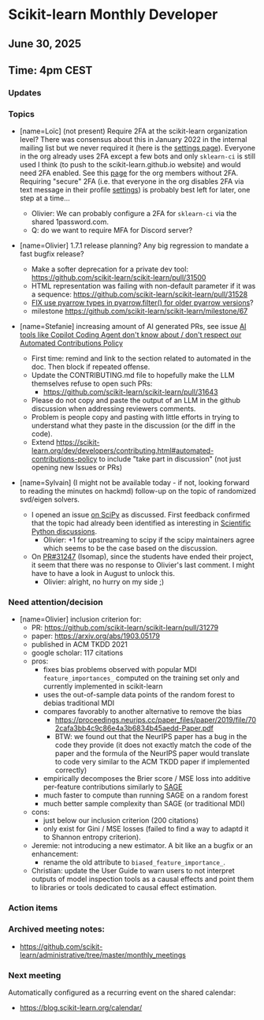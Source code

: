  # Scikit-learn Monthly Developer

## June 30, 2025
## Time: 4pm CEST

### Updates

### Topics

- [name=Loïc] (not present) Require 2FA at the scikit-learn organization level? There was consensus about this in January 2022 in the internal mailing list but we never required it (here is the [settings page](https://github.com/organizations/scikit-learn/settings/security)). Everyone in the org already uses 2FA except a few bots and only `sklearn-ci` is still used I think (to push to the scikit-learn.github.io website) and would need 2FA enabled. See this [page](https://github.com/orgs/scikit-learn/people?query=two-factor%3Adisabled) for the org members without 2FA. Requiring "secure" 2FA (i.e. that everyone in the org disables 2FA via text message in their profile [settings](https://github.com/settings/security)) is probably best left for later, one step at a time...
    - Olivier: We can probably configure a 2FA for `sklearn-ci` via the shared 1password.com.
    - Q: do we want to require MFA for Discord server?
- [name=Olivier] 1.7.1 release planning? Any big regression to mandate a fast bugfix release?
    - Make a softer deprecation for a private dev tool: https://github.com/scikit-learn/scikit-learn/pull/31500
    - HTML representation was failing with non-default parameter if it was a sequence: https://github.com/scikit-learn/scikit-learn/pull/31528
    - [FIX use pyarrow types in pyarrow.filter() for older pyarrow versions](https://github.com/scikit-learn/scikit-learn/pull/31605)?
    - milestone https://github.com/scikit-learn/scikit-learn/milestone/67

- [name=Stefanie] increasing amount of AI generated PRs, see issue [AI tools like Copilot Coding Agent don't know about / don't respect our Automated Contributions Policy](https://github.com/scikit-learn/scikit-learn/issues/31679)
    - First time: remind and link to the section related to automated in the doc. Then block if repeated offense.
    - Update the CONTRIBUTING.md file to hopefully make the LLM themselves refuse to open such PRs:
        - https://github.com/scikit-learn/scikit-learn/pull/31643
    - Please do not copy and paste the output of an LLM in the github discussion when addressing reviewers comments.
    - Problem is people copy and pasting with little efforts in trying to understand what they paste in the discussion (or the diff in the code).
    - Extend https://scikit-learn.org/dev/developers/contributing.html#automated-contributions-policy to include "take part in discussion" (not just opening new Issues or PRs)

- [name=Sylvain] (I might not be available today - if not, looking forward to reading the minutes on hackmd) follow-up on the topic of randomized svd/eigen solvers.
    - I opened an issue [on SciPy](https://github.com/scipy/scipy/issues/23145) as discussed. First feedback confirmed that the topic had already been identified as interesting in [Scientific Python discussions](https://discuss.scientific-python.org/t/add-lsrn-solver/1888/1).
        - Olivier: +1 for upstreaming to scipy if the scipy maintainers agree which seems to be the case based on the discussion.
    - On [PR#31247](https://github.com/scikit-learn/scikit-learn/pull/31247) (Isomap), since the students have ended their project, it seem that there was no response to Olivier's last comment. I might have to have a look in August to unlock this.
        - Olivier: alright, no hurry on my side ;)


### Need attention/decision

- [name=Olivier] inclusion criterion for:
    - PR: https://github.com/scikit-learn/scikit-learn/pull/31279
    - paper: https://arxiv.org/abs/1903.05179
    - published in ACM TKDD 2021
    - google scholar: 117 citations
    - pros:
        - fixes bias problems observed with popular MDI `feature_importances_` computed on the training set only and currently implemented in scikit-learn
        - uses the out-of-sample data points of the random forest to debias traditional MDI
        - compares favorably to another alternative to remove the bias
            - https://proceedings.neurips.cc/paper_files/paper/2019/file/702cafa3bb4c9c86e4a3b6834b45aedd-Paper.pdf
            - BTW: we found out that the NeurIPS paper has a bug in the code they provide (it does not exactly match the code of the paper and the formula of the NeurIPS paper would translate to code very similar to the ACM TKDD paper if implemented correctly)
        - empirically decomposes the Brier score / MSE loss into additive per-feature contributions similarly to [SAGE](https://github.com/iancovert/sage)
        - much faster to compute than running SAGE on a random forest
        - much better sample complexity than SAGE (or traditional MDI)
    - cons:
        - just below our inclusion criterion (200 citations)
        - only exist for Gini / MSE losses (failed to find a way to adaptd it to Shannon entropy criterion).
    - Jeremie: not introducing a new estimator. A bit like an a bugfix or an enhancement:
        - rename the old attribute to `biased_feature_importance_`.
    - Christian: update the User Guide to warn users to not interpret outputs of model inspection tools as a causal effects and point them to libraries or tools dedicated to causal effect estimation.

### Action items


### Archived meeting notes:

- https://github.com/scikit-learn/administrative/tree/master/monthly_meetings


### Next meeting

Automatically configured as a recurring event on the shared calendar:

- https://blog.scikit-learn.org/calendar/
